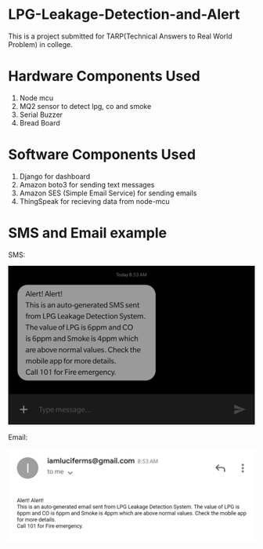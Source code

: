 # LPG-Leakage-Detection-and-Alert
This is a project submitted for TARP(Technical Answers to Real World Problem) in college.

# Hardware Components Used
1. Node mcu
2. MQ2 sensor to detect lpg, co and smoke
3. Serial Buzzer
4. Bread Board

# Software Components Used
1. Django for dashboard
2. Amazon boto3 for sending text messages
3. Amazon SES (Simple Email Service) for sending emails
4. ThingSpeak for recieving data from node-mcu

# SMS and Email example
SMS:

![alt text](Images/sms.jpg "SMS example")

Email: 

![alt text](Images/email.jpg "Email example")

